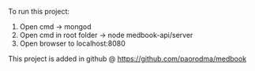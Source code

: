 To run this project:
 1. Open cmd -> mongod
 2. Open cmd in root folder -> node medbook-api/server
 3. Open browser to localhost:8080

 This project is added in github @ https://github.com/paorodma/medbook